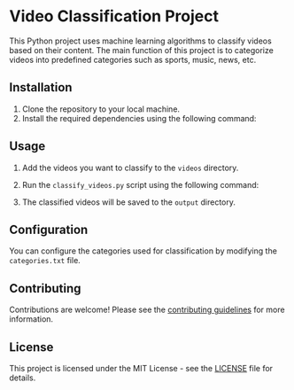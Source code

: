 # Video Classification Project

This Python project uses machine learning algorithms to classify videos based on their content. The main function of this project is to categorize videos into predefined categories such as sports, music, news, etc.

## Installation

1. Clone the repository to your local machine.
2. Install the required dependencies using the following command:


## Usage

1. Add the videos you want to classify to the `videos` directory.
2. Run the `classify_videos.py` script using the following command:


3. The classified videos will be saved to the `output` directory.

## Configuration

You can configure the categories used for classification by modifying the `categories.txt` file.

## Contributing

Contributions are welcome! Please see the [contributing guidelines](CONTRIBUTING.md) for more information.

## License

This project is licensed under the MIT License - see the [LICENSE](LICENSE) file for details.

